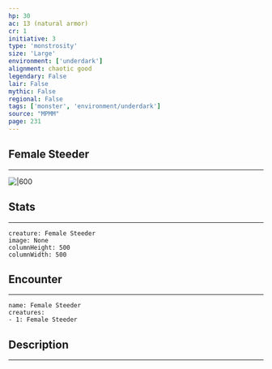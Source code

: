 ```yaml
---
hp: 30
ac: 13 (natural armor)
cr: 1
initiative: 3
type: 'monstrosity'    
size: 'Large'
environment: ['underdark']
alignment: chaotic good
legendary: False
lair: False
mythic: False
regional: False
tags: ['monster', 'environment/underdark']
source: "MPMM"
page: 231
---
```


## Female Steeder
---

![|600](D:/Program%20Files/5e.tools/img/bestiary/MPMM/Female%20Steeder.webp)

## Stats
---

```statblock
creature: Female Steeder
image: None
columnHeight: 500
columnWidth: 500
```

## Encounter
---

```encounter-table
name: Female Steeder
creatures:
- 1: Female Steeder
```

## Description
---





